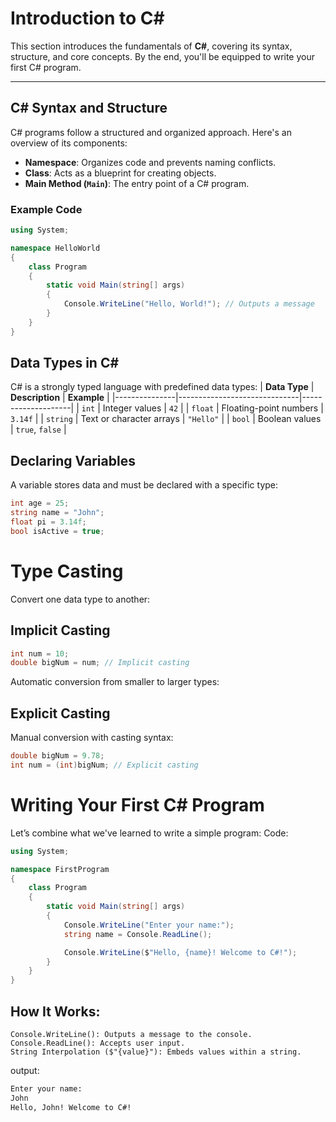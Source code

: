 # Introduction to C#

This section introduces the fundamentals of **C#**, covering its syntax, structure, and core concepts. By the end, you'll be equipped to write your first C# program.

---

## C# Syntax and Structure

C# programs follow a structured and organized approach. Here's an overview of its components:

- **Namespace**: Organizes code and prevents naming conflicts.
- **Class**: Acts as a blueprint for creating objects.
- **Main Method (`Main`)**: The entry point of a C# program.

### Example Code
```csharp
using System;

namespace HelloWorld
{
    class Program
    {
        static void Main(string[] args)
        {
            Console.WriteLine("Hello, World!"); // Outputs a message
        }
    }
}
```

## Data Types in C#

C# is a strongly typed language with predefined data types:
| **Data Type** | **Description**              | **Example**        |
|---------------|------------------------------|--------------------|
| `int`         | Integer values               | `42`               |
| `float`       | Floating-point numbers       | `3.14f`            |
| `string`      | Text or character arrays     | `"Hello"`          |
| `bool`        | Boolean values               | `true`, `false`    |


## Declaring Variables

A variable stores data and must be declared with a specific type:


```csharp
int age = 25;
string name = "John";
float pi = 3.14f;
bool isActive = true;
```

# Type Casting

Convert one data type to another:
## Implicit Casting

```csharp
int num = 10;
double bigNum = num; // Implicit casting
```

Automatic conversion from smaller to larger types:

## Explicit Casting

Manual conversion with casting syntax:
```csharp
double bigNum = 9.78;
int num = (int)bigNum; // Explicit casting
```

# Writing Your First C# Program

Let’s combine what we've learned to write a simple program:
Code:
```csharp
using System;

namespace FirstProgram
{
    class Program
    {
        static void Main(string[] args)
        {
            Console.WriteLine("Enter your name:");
            string name = Console.ReadLine();

            Console.WriteLine($"Hello, {name}! Welcome to C#!");
        }
    }
}

```
## How It Works:

    Console.WriteLine(): Outputs a message to the console.
    Console.ReadLine(): Accepts user input.
    String Interpolation ($"{value}"): Embeds values within a string.

output:

```bash
Enter your name:
John
Hello, John! Welcome to C#!

```